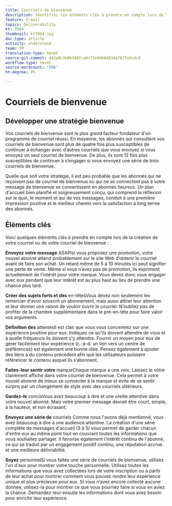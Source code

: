```yaml
---
title: Courriels de bienvenue
description: Identifiez les éléments clés à prendre en compte lors de la création de vos e-mails de bienvenue.
feature: E-mail
topics: Deliverability
kt: 7064
thumbnail: kt7064.jpg
doc-type: article
activity: understand
team: TM
translation-type: tm+mt
source-git-commit: d42a8c3b06308fca0cf3e9db8d634a767fc0cdc6
workflow-type: tm+mt
source-wordcount: '568'
ht-degree: 0%

---
```



# Courriels de bienvenue

## Développer une stratégie bienvenue

Vos courriels de bienvenue sont le plus grand facteur fondateur d&#39;un programme de courriel réussi. En moyenne, les abonnés qui consultent vos courriels de bienvenue sont plus de quatre fois plus susceptibles de continuer à échanger avec d’autres courriels que vous envoyez si vous envoyez un seul courriel de bienvenue. De plus, ils sont 12 fois plus susceptibles de continuer à s’engager si vous envoyez une série de trois courriels de bienvenue.

Quelle que soit votre stratégie, il est peu probable que les abonnés qui ne reçoivent pas de courriel de bienvenue ou qui ne se connectent pas à votre message de bienvenue se convertissent en abonnés heureux. Un plan d&#39;accueil bien planifié et soigneusement conçu, qui comprend la réflexion sur le quoi, le moment et qui de vos messages, conduit à une première impression positive et le meilleur chemin vers la satisfaction à long terme des abonnés.

## Éléments clés

Voici quelques éléments clés à prendre en compte lors de la création de votre courriel ou de votre courriel de bienvenue :

**Envoyez votre message**
ASAPIsi vous proposez une promotion, votre nouvel abonné attend probablement sur le site Web d’obtenir le courriel avant de faire son achat. Un retard même de 5 à 10 minutes ici peut signifier une perte de vente. Même si vous n’avez pas de promotion, ils expriment actuellement de l’intérêt pour votre marque. Vous devez donc vous engager avec eux pendant que leur intérêt est au plus haut au lieu de prendre une chance plus tard.

**Créer des sujets forts et des**
en-têtesVous devez non seulement les remercier d&#39;avoir souscrit un abonnement, mais aussi attirer leur attention et leur donner une raison de vouloir ouvrir le courriel. N’oubliez pas de profiter de la chambre supplémentaire dans le pré-en-tête pour faire valoir vos arguments.

**Définition des**
attentesIl est clair que vous vous concentrez sur une expérience positive pour eux. Indiquez ce qu&#39;ils doivent attendre de vous et à quelle fréquence ils doivent s&#39;y attendre. Fournir un moyen pour eux de gérer facilement leur expérience (c.-à-d. un lien vers un centre de préférences) est également une bonne idée. Pensez également à ajouter des liens à du contenu précédent afin que les utilisateurs puissent référencer le contenu auquel ils s’abonnent.

**Faites-leur sentir votre**
marqueChaque marque a une voix. Laissez le vôtre clairement affiché dans votre courriel de bienvenue. Cela permet à votre nouvel abonné de mieux se connecter à la marque et évite de se sentir surpris par un changement de style avec des courriels ultérieurs.

**Gardez-le**
concisVous avez beaucoup à dire et une oreille attentive dans votre nouvel abonné. Mais votre premier message devrait être court, simple, à la hauteur, et non écrasant.

**Envoyez une série de**
courriels Comme nous l&#39;avons déjà mentionné, vous avez beaucoup à dire à une audience attentive. La création d&#39;une série complète de messages d&#39;accueil (3 à 5) vous permet de garder chacun d&#39;entre eux au même point tout en couvrant toutes les informations que vous souhaitez partager. Il favorise également l&#39;intérêt continu de l&#39;abonné, ce qui se traduit par un engagement positif continu, une réputation accrue et une meilleure délivrabilité.

**Soyez**
personnelSi vous faites une série de courriels de bienvenue, utilisez l&#39;un d&#39;eux pour montrer votre touche personnelle. Utilisez toutes les informations que vous avez collectées lors de votre inscription ou à partir de leur achat pour montrer comment vous pouvez rendre leur expérience unique et plus précieuse pour eux. Si vous n’avez encore collecté aucune donnée, utilisez-la pour montrer ce que vous pourriez faire si vous en aviez la chance. Demandez-leur ensuite les informations dont vous avez besoin pour enrichir leur expérience.
